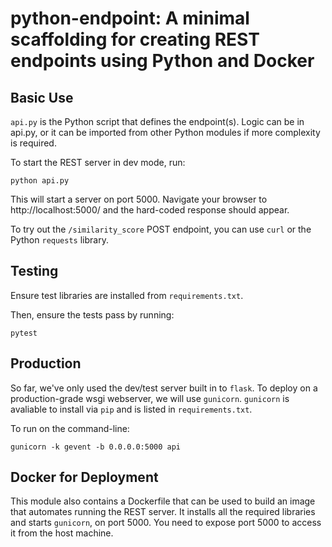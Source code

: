 # python-endpoint: A minimal scaffolding for creating REST endpoints using Python and Docker

## Basic Use

`api.py` is the Python script that defines the endpoint(s). Logic can be in api.py, or it can be imported from other Python modules if more complexity is required.

To start the REST server in dev mode, run:

```
python api.py
```

This will start a server on port 5000. Navigate your browser to http://localhost:5000/
and the hard-coded response should appear.

To try out the `/similarity_score` POST endpoint, you can use `curl` or the Python `requests` library.


## Testing

Ensure test libraries are installed from `requirements.txt`.

Then, ensure the tests pass by running:

```
pytest
```

## Production

So far, we've only used the dev/test server built in to `flask`. 
To deploy on a production-grade wsgi webserver,
we will use `gunicorn`. `gunicorn` is avaliable to install via `pip` and
is listed in `requirements.txt`.

To run on the command-line:

```
gunicorn -k gevent -b 0.0.0.0:5000 api
```

## Docker for Deployment
This module also contains a Dockerfile that can be used to build an image that automates running the REST server. It installs all the required libraries and starts `gunicorn`, on port 5000. You need to expose port 5000 to access it from the host machine.
